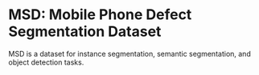 # MSD: Mobile Phone Defect Segmentation Dataset

MSD is a dataset for instance segmentation, semantic segmentation, and object detection tasks.
